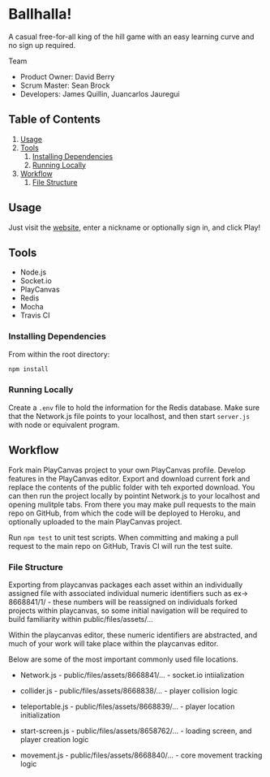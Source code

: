 # Ballhalla!

A casual free-for-all king of the hill game with an easy learning curve and no sign up required.

Team

  - Product Owner: David Berry
  - Scrum Master: Sean Brock
  - Developers: James Quillin, Juancarlos Jauregui

## Table of Contents

1. [Usage](https://github.com/DJJS/thesis-project/blob/master/README.md#usage)
2. [Tools](https://github.com/DJJS/thesis-project/blob/master/README.md#tools)
    1. [Installing Dependencies](https://github.com/DJJS/thesis-project/blob/master/README.md#installing-dependencies)
    2. [Running Locally](https://github.com/DJJS/thesis-project/blob/master/README.md#running-locally)
3. [Workflow](https://github.com/DJJS/thesis-project/blob/master/README.md#workflow)
    1. [File Structure](https://github.com/DJJS/thesis-project/blob/master/README.md#file-structure)
## Usage

Just visit the [website](http://pond-game.herokuapp.com/), enter a nickname or optionally sign in, and click Play!

## Tools

- Node.js
- Socket.io
- PlayCanvas
- Redis
- Mocha
- Travis CI

### Installing Dependencies

From within the root directory:

```sh
npm install
```

### Running Locally

Create a `.env` file to hold the information for the Redis database. Make sure that the Network.js file points to your localhost, and then start `server.js`  with node or equivalent program.

## Workflow

Fork main PlayCanvas project to your own PlayCanvas profile.  Develop features in the PlayCanvas editor.  Export and download current fork and replace the contents of the public folder with teh exported download.  You can then run the project locally by pointint Network.js to your localhost and opening mulitple tabs.  From there you may make pull requests to the main repo on GitHub, from which the code will be deployed to Heroku, and optionally uploaded to the main PlayCanvas project.

Run ```npm test``` to unit test scripts.  When committing and making a pull request to the main repo on GitHub, Travis CI will run the test suite.

### File Structure

Exporting from playcanvas packages each asset within an individually assigned file with associated individual numeric identifiers such as ex-> 8668841/1/ - these numbers will be reassigned on individuals forked projects within playcanvas, so some initial navigation will be required to build familiarity within public/files/assets/...

Within the playcanvas editor, these numeric identifiers are abstracted, and much of your work will take place within the playcanvas editor.

Below are some of the most important commonly used file locations.

 - Network.js - public/files/assets/8668841/... - socket.io intiialization

 - collider.js - public/files/assets/8668838/... - player collision logic

 - teleportable.js - public/files/assets/8668839/... - player location initialization

 - start-screen.js - public/files/assets/8658762/... - loading screen, and player creation logic

 - movement.js - public/files/assets/8668840/... - core movement tracking logic

